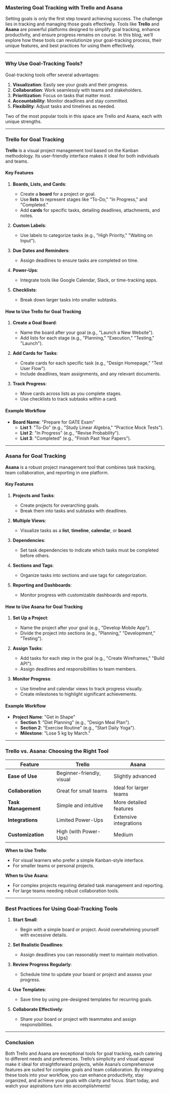 ### **Mastering Goal Tracking with Trello and Asana**

Setting goals is only the first step toward achieving success. The challenge lies in tracking and managing those goals effectively. Tools like **Trello** and **Asana** are powerful platforms designed to simplify goal tracking, enhance productivity, and ensure progress remains on course. In this blog, we’ll explore how these tools can revolutionize your goal-tracking process, their unique features, and best practices for using them effectively.

---

### **Why Use Goal-Tracking Tools?**

Goal-tracking tools offer several advantages:
1. **Visualization**: Easily see your goals and their progress.
2. **Collaboration**: Work seamlessly with teams and stakeholders.
3. **Prioritization**: Focus on tasks that matter most.
4. **Accountability**: Monitor deadlines and stay committed.
5. **Flexibility**: Adjust tasks and timelines as needed.

Two of the most popular tools in this space are Trello and Asana, each with unique strengths.

---

### **Trello for Goal Tracking**

**Trello** is a visual project management tool based on the Kanban methodology. Its user-friendly interface makes it ideal for both individuals and teams.

#### **Key Features**
1. **Boards, Lists, and Cards**:
   - Create a **board** for a project or goal.
   - Use **lists** to represent stages like "To-Do," "In Progress," and "Completed."
   - Add **cards** for specific tasks, detailing deadlines, attachments, and notes.

2. **Custom Labels**:
   - Use labels to categorize tasks (e.g., "High Priority," "Waiting on Input").

3. **Due Dates and Reminders**:
   - Assign deadlines to ensure tasks are completed on time.

4. **Power-Ups**:
   - Integrate tools like Google Calendar, Slack, or time-tracking apps.

5. **Checklists**:
   - Break down larger tasks into smaller subtasks.

#### **How to Use Trello for Goal Tracking**
1. **Create a Goal Board**:
   - Name the board after your goal (e.g., "Launch a New Website").
   - Add lists for each stage (e.g., "Planning," "Execution," "Testing," "Launch").

2. **Add Cards for Tasks**:
   - Create cards for each specific task (e.g., "Design Homepage," "Test User Flow").
   - Include deadlines, team assignments, and any relevant documents.

3. **Track Progress**:
   - Move cards across lists as you complete stages.
   - Use checklists to track subtasks within a card.

#### **Example Workflow**
- **Board Name**: "Prepare for GATE Exam"
  - **List 1**: "To-Do" (e.g., "Study Linear Algebra," "Practice Mock Tests").
  - **List 2**: "In Progress" (e.g., "Revise Probability").
  - **List 3**: "Completed" (e.g., "Finish Past Year Papers").

---

### **Asana for Goal Tracking**

**Asana** is a robust project management tool that combines task tracking, team collaboration, and reporting in one platform.

#### **Key Features**
1. **Projects and Tasks**:
   - Create projects for overarching goals.
   - Break them into tasks and subtasks with deadlines.

2. **Multiple Views**:
   - Visualize tasks as a **list**, **timeline**, **calendar**, or **board**.

3. **Dependencies**:
   - Set task dependencies to indicate which tasks must be completed before others.

4. **Sections and Tags**:
   - Organize tasks into sections and use tags for categorization.

5. **Reporting and Dashboards**:
   - Monitor progress with customizable dashboards and reports.

#### **How to Use Asana for Goal Tracking**
1. **Set Up a Project**:
   - Name the project after your goal (e.g., "Develop Mobile App").
   - Divide the project into sections (e.g., "Planning," "Development," "Testing").

2. **Assign Tasks**:
   - Add tasks for each step in the goal (e.g., "Create Wireframes," "Build API").
   - Assign deadlines and responsibilities to team members.

3. **Monitor Progress**:
   - Use timeline and calendar views to track progress visually.
   - Create milestones to highlight significant achievements.

#### **Example Workflow**
- **Project Name**: "Get in Shape"
  - **Section 1**: "Diet Planning" (e.g., "Design Meal Plan").
  - **Section 2**: "Exercise Routine" (e.g., "Start Daily Yoga").
  - **Milestone**: "Lose 5 kg by March."

---

### **Trello vs. Asana: Choosing the Right Tool**

| Feature                   | **Trello**                  | **Asana**                 |
|---------------------------|-----------------------------|---------------------------|
| **Ease of Use**           | Beginner-friendly, visual  | Slightly advanced         |
| **Collaboration**         | Great for small teams      | Ideal for larger teams    |
| **Task Management**       | Simple and intuitive       | More detailed features    |
| **Integrations**          | Limited Power-Ups          | Extensive integrations    |
| **Customization**         | High (with Power-Ups)      | Medium                    |

**When to Use Trello**:
- For visual learners who prefer a simple Kanban-style interface.
- For smaller teams or personal projects.

**When to Use Asana**:
- For complex projects requiring detailed task management and reporting.
- For large teams needing robust collaboration tools.

---

### **Best Practices for Using Goal-Tracking Tools**

1. **Start Small**:
   - Begin with a simple board or project. Avoid overwhelming yourself with excessive details.

2. **Set Realistic Deadlines**:
   - Assign deadlines you can reasonably meet to maintain motivation.

3. **Review Progress Regularly**:
   - Schedule time to update your board or project and assess your progress.

4. **Use Templates**:
   - Save time by using pre-designed templates for recurring goals.

5. **Collaborate Effectively**:
   - Share your board or project with teammates and assign responsibilities.

---

### **Conclusion**

Both Trello and Asana are exceptional tools for goal tracking, each catering to different needs and preferences. Trello’s simplicity and visual appeal make it ideal for straightforward projects, while Asana’s comprehensive features are suited for complex goals and team collaboration. By integrating these tools into your workflow, you can enhance productivity, stay organized, and achieve your goals with clarity and focus. Start today, and watch your aspirations turn into accomplishments!